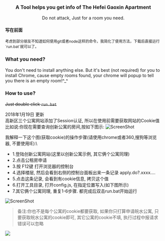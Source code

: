 <p align="center" style='font-size:16px;'><b>A Tool helps you get info of The Hefei Gaoxin Apartment</b></p>
<p align="center">Do not attack, Just for a room you need.</p>

#### 写在前面
<p style="font-size:12px;">考虑到部分朋友不知道如何使用git或者node这样的命令，我简化了使用方法，下载后直接运行`run.bat`就可以了。</p>

### What you need?
You don't need to install anything else.
But it's best (not required) for you to install Chrome, cause empty rooms found, your chrome will popup to tell you there is an empty room!^_^

### How to use?
<strike>Just double click `run.bat`</strike>


2018年1月19日 更新\
高新区三个公寓网站添加了Session认证, 所以在使用前需要获取网站的Cookie值\
比如说:你现在需要查询创新公寓的房间,按如下图示:
![ScreenShot](https://raw.github.com/AJLoveChina/HefeiGaoxinApartment/master/asserts/cookie.png?t=2018年1月19日)

我解释一下这个图(获取cookie)的操作步骤(请使用chrome或者360,搜狗等浏览器, 不要使用IE):\
<ul>
<li>1.登陆创新公寓网站(这里以创新公寓示例, 其它俩个公寓同理)</li>
<li>2.点击公租房申请</li>
<li>3.按 F12键 打开浏览器的控制台</li>
<li>4.选择楼层, 然后会看到右侧的控制台面板出来一条记录 apply.do?.xxxx....</li>
<li>5.点击这条记录, 会看到有cookie信息, 拷贝这个值</li>
<li>6.打开工具目录, 打开config.js, 在指定位置写入(如下图所示)</li>
<li>7.其它俩个公寓同理, 重复1-6步骤. 都完成后双击run.bat开始运行</li>
</ul>

![ScreenShot](https://raw.github.com/AJLoveChina/HefeiGaoxinApartment/master/asserts/config-cookie.png?t=2018年1月19日)


>备注:你也不是每个公寓的cookie都要获取, 如果你只打算申请皖水公寓, 只要获取皖水公寓的cookie即可, 其它公寓的cookie不填, 执行过程中报请求错误可以忽略

[![](http://i.imgur.com/5RHR6Ku.png)](http://hejie.nigeerhuo.com)

